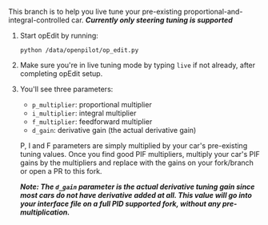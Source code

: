 This branch is to help you live tune your pre-existing proportional-and-integral-controlled car. ***Currently only steering tuning is supported***

1. Start opEdit by running:

       python /data/openpilot/op_edit.py
2. Make sure you're in live tuning mode by typing `live` if not already, after completing opEdit setup.
3. You'll see three parameters:
    - `p_multiplier`: proportional multiplier
    - `i_multiplier`: integral multiplier
    - `f_multiplier`: feedforward multiplier
    - `d_gain`: derivative gain (the actual derivative gain)

    P, I and F parameters are simply multiplied by your car's pre-existing tuning values. Once you find good PIF multipliers, multiply your car's PIF gains by the multipliers and replace with the gains on your fork/branch or open a PR to this fork.

    ***Note: The `d_gain` parameter is the actual derivative tuning gain since most cars do not have derivative added at all. This value will go into your interface file on a full PID supported fork, without any pre-multiplication.***

